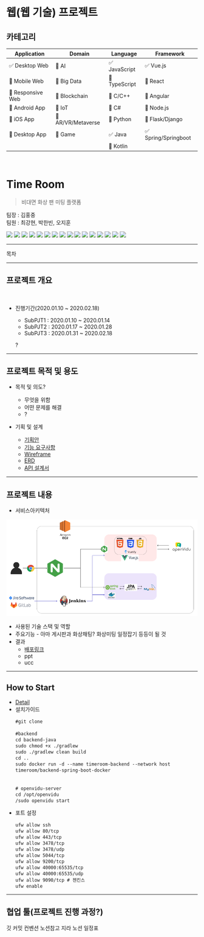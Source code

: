 # 웹(웹 기술) 프로젝트

## 카테고리

| Application | Domain | Language | Framework |
| ---- | ---- | ---- | ---- |
| :white_check_mark: Desktop Web | :black_square_button: AI | :white_check_mark: JavaScript | :white_check_mark: Vue.js |
| :black_square_button: Mobile Web | :black_square_button: Big Data | :black_square_button: TypeScript | :black_square_button: React |
| :black_square_button: Responsive Web | :black_square_button: Blockchain | :black_square_button: C/C++ | :black_square_button: Angular |
| :black_square_button: Android App | :black_square_button: IoT | :black_square_button: C# | :black_square_button: Node.js |
| :black_square_button: iOS App | :black_square_button: AR/VR/Metaverse | :black_square_button: Python | :black_square_button: Flask/Django |
| :black_square_button: Desktop App | :black_square_button: Game | :white_check_mark: Java | :white_check_mark: Spring/Springboot |
| | | :black_square_button: Kotlin | |

<br>

# Time Room
> 비대면 화상 팬 미팅 플랫폼<br>

팀장 : 김홍중 <br>
팀원 : 최강현, 박한빈, 오지훈
<Br>


<img src="https://img.shields.io/badge/JAVA-007396?style=for-the-badge&logo=java&logoColor=white">
<img src="https://img.shields.io/badge/Spring Boot-6DB33F?style=for-the-badge&logo=Springboot&logoColor=white">
<img src="https://img.shields.io/badge/vue.js-4FC08D?style=for-the-badge&logo=vue.js&logoColor=white">
<img src="https://img.shields.io/badge/html-E34F26?style=for-the-badge&logo=html5&logoColor=white">
<img src="https://img.shields.io/badge/css-1572B6?style=for-the-badge&logo=css3&logoColor=white">
<img src="https://img.shields.io/badge/javascript-F7DF1E?style=for-the-badge&logo=javascript&logoColor=black">
<img src="https://img.shields.io/badge/aws-232F3E?style=for-the-badge&logo=aws&logoColor=white">
<img src="https://img.shields.io/badge/mysql-4479A1?style=for-the-badge&logo=mysql&logoColor=white">
<img src="https://img.shields.io/badge/apache tomcat-F8DC75?style=for-the-badge&logo=apachetomcat&logoColor=white">
<img src="https://img.shields.io/badge/ubuntu-E95420?style=for-the-badge&logo=ubuntu&logoColor=white">
<img src="https://img.shields.io/badge/gitlab-FCA121?style=for-the-badge&logo=gitlab&logoColor=white">
<img src="https://img.shields.io/badge/Openvidu-6DB33F?style=for-the-badge&logo=Openvidu&logoColor=white"> 
<img src="https://img.shields.io/badge/vuetify-1867C0?style=for-the-badge&logo=vuetify&logoColor=white"> <img src="https://img.shields.io/badge/docker-2496ED?style=for-the-badge&logo=docker&logoColor=black">
<img src="https://img.shields.io/badge/nginx-009639?style=for-the-badge&logo=nginx&logoColor=white">
<img src="https://img.shields.io/badge/jenkins-D24939?style=for-the-badge&logo=jenkins&logoColor=white">

---

목차

---
## 프로젝트 개요
<br>


- 진행기간(2020.01.10 ~ 2020.02.18)<br>
  - SubPJT1 : 2020.01.10 ~ 2020.01.14<br>
  - SubPJT2 : 2020.01.17 ~ 2020.01.28<br>
  - SubPJT3 : 2020.01.31 ~ 2020.02.18<br>

  ?

---

## 프로젝트 목적 및 용도

- 목적 및 의도?
  - 무엇을 위함
  - 어떤 문제를 해결
  - ?

- 기획 및 설계
  - [기획안](https://s3.us-west-2.amazonaws.com/secure.notion-static.com/ea428f2f-7001-4c17-92aa-6059a6bfcae7/%EA%B4%91%EC%A3%BC_1%EB%B0%98_5%ED%8C%80.pdf?X-Amz-Algorithm=AWS4-HMAC-SHA256&X-Amz-Content-Sha256=UNSIGNED-PAYLOAD&X-Amz-Credential=AKIAT73L2G45EIPT3X45%2F20220216%2Fus-west-2%2Fs3%2Faws4_request&X-Amz-Date=20220216T192624Z&X-Amz-Expires=86400&X-Amz-Signature=81e8eb8626b128beb1f254550198e3cdca8fc352bcae11d5d76770b224abb8e9&X-Amz-SignedHeaders=host&response-content-disposition=filename%20%3D%22%25EA%25B4%2591%25EC%25A3%25BC_1%25EB%25B0%2598_5%25ED%258C%2580.pdf%22&x-id=GetObject)
  - [기능 요구사항](https://s3.us-west-2.amazonaws.com/secure.notion-static.com/1a3a5a42-5269-46ff-8b3e-5a2302e1eacb/%EA%B8%B0%EB%8A%A5%EC%9A%94%EA%B5%AC%EC%82%AC%ED%95%AD%EC%A0%95%EC%9D%98%EC%84%9C.md?X-Amz-Algorithm=AWS4-HMAC-SHA256&X-Amz-Content-Sha256=UNSIGNED-PAYLOAD&X-Amz-Credential=AKIAT73L2G45EIPT3X45%2F20220216%2Fus-west-2%2Fs3%2Faws4_request&X-Amz-Date=20220216T192353Z&X-Amz-Expires=86400&X-Amz-Signature=5370d1c9a4741a01da23afcb8f815cc0e02ff5b221e46c2cab47952dee7f1f2e&X-Amz-SignedHeaders=host&response-content-disposition=filename%20%3D%22%25EA%25B8%25B0%25EB%258A%25A5%2526%25EC%259A%2594%25EA%25B5%25AC%25EC%2582%25AC%25ED%2595%25AD%25EC%25A0%2595%25EC%259D%2598%25EC%2584%259C.md%22&x-id=GetObject)
  - [Wireframe](https://www.figma.com/file/uqk1vMFdSWYdZBB8WKEOvc/TIMEROOM)
  - [ERD](https://www.erdcloud.com/d/pwrvaA9xfHJFnyYNi)
  - [API 설계서](https://www.notion.so/3e4605c453934dfb8346cbda5edac187#f93837ee850847768bd847fe40b805e2)


---

## 프로젝트 내용

- 서비스아키텍처<Br>

![service_architecture](README.assets/service_architecture.png)

- 사용된 기술 스택 및 역할
- 주요기능 - 아마 게시판과 화상채팅? 화상미팅 일정잡기 등등이 될 것
- 결과
  - [배포링크](https://i6c105.p.ssafy.io)
  - ppt
  - ucc

---

## How to Start

- [Detail](https://lab.ssafy.com/s06-webmobile1-sub2/S06P12C105/exec)
- 설치가이드
    ```
    #git clone

    #backend
    cd backend-java
    sudo chmod +x ./gradlew
    sudo ./gradlew clean build
    cd ..
    sudo docker run -d --name timeroom-backend --network host timeroom/backend-spring-boot-docker


    # openvidu-server
    cd /opt/openvidu
    /sudo openvidu start
    ```
- 포트 설정
    ```
    ufw allow ssh
    ufw allow 80/tcp
    ufw allow 443/tcp
    ufw allow 3478/tcp
    ufw allow 3478/udp
    ufw allow 5044/tcp
    ufw allow 9200/tcp
    ufw allow 40000:65535/tcp
    ufw allow 40000:65535/udp
    ufw allow 9090/tcp # 젠킨스
    ufw enable
    ```

---

## 협업 툴(프로젝트 진행 과정?)

깃 커밋 컨벤션 노션참고
지라 
노션 일정표



